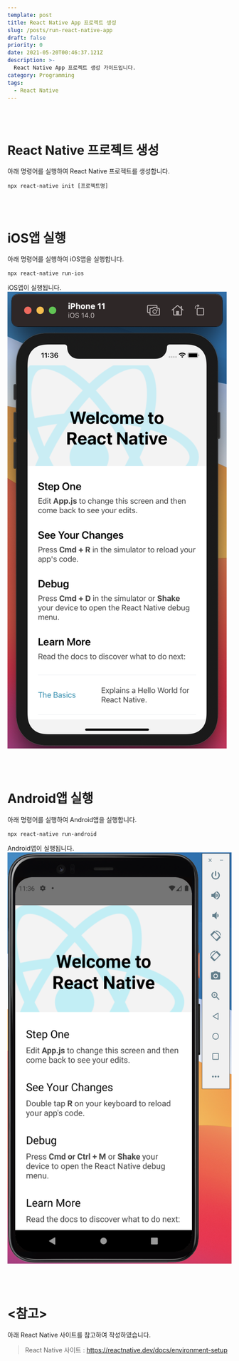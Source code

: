 ```yaml
---
template: post
title: React Native App 프로젝트 생성
slug: /posts/run-react-native-app
draft: false
priority: 0
date: 2021-05-20T00:46:37.121Z
description: >-
  React Native App 프로젝트 생성 가이드입니다.
category: Programming
tags:
  - React Native
---
```


<br></br>

# React Native 프로젝트 생성
아래 명령어를 실행하여 React Native 프로젝트를 생성합니다.
```
npx react-native init [프로젝트명]
```


<br></br>

# iOS앱 실행
아래 명령어를 실행하여 iOS앱을 실행합니다.
```
npx react-native run-ios
```
iOS앱이 실행됩니다.  
![](/media/run_ios.png)


<br></br>

# Android앱 실행
아래 명령어를 실행하여 Android앱을 실행합니다.
```
npx react-native run-android
```
Android앱이 실행됩니다.  
![](/media/run_android.png)


<br></br>

# <참고>  
아래 React Native 사이트를 참고하여 작성하였습니다.
> React Native 사이트 : https://reactnative.dev/docs/environment-setup


<br></br>